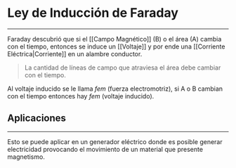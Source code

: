 # Ley de Inducción de Faraday
***
Faraday descubrió que si el [[Campo Magnético]] (B) o el área (A) cambia con el tiempo, entonces se induce un [[Voltaje]] y por ende una [[Corriente Eléctrica|Corriente]] en un alambre conductor.

> La cantidad de líneas de campo que atraviesa el área debe cambiar con el tiempo.

Al voltaje inducido se le llama *fem* (fuerza electromotriz), si A o B cambian con el tiempo entonces hay *fem* (voltaje inducido).
## Aplicaciones
***
Esto se puede aplicar en un generador eléctrico donde es posible generar electricidad provocando el movimiento de un material que presente magnetismo.